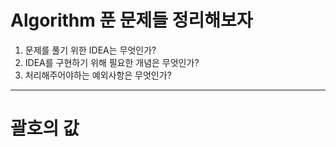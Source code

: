 Algorithm 푼 문제들 정리해보자
=============================

1. 문제를 풀기 위한 IDEA는 무엇인가?
2. IDEA를 구현하기 위해 필요한 개념은 무엇인가?
3. 처리해주어야하는 예외사항은 무엇인가?
---------------------------------------------
# **괄호의 값**